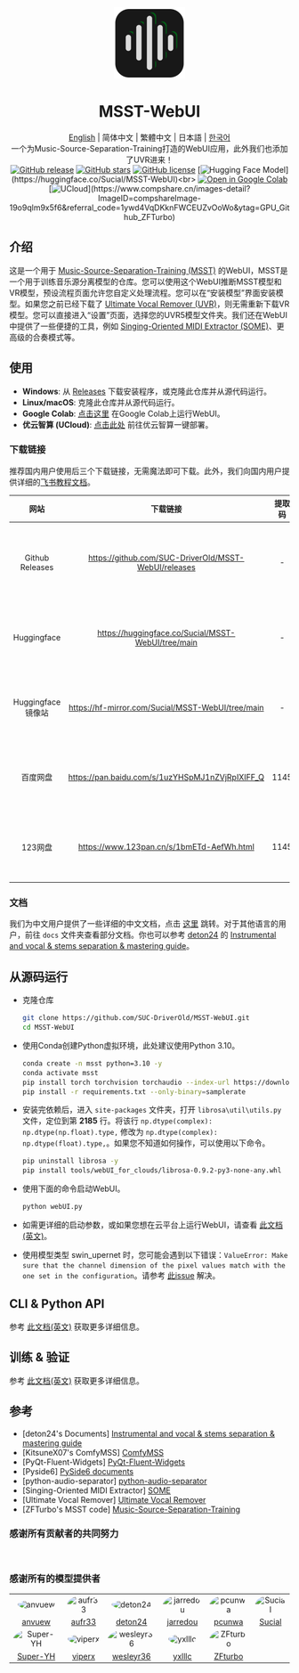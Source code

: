 <div align="center"><img src="logo.png" alt="logo" width="128" height="128"></div>
<h1 align="center">MSST-WebUI</h1>
<div align="center">

[English](../README.md) | 简体中文 | 繁體中文 | 日本語 | [한국어](README_ko.md)<br>
一个为Music-Source-Separation-Training打造的WebUI应用，此外我们也添加了UVR进来！<br>
[![GitHub release](https://img.shields.io/github/v/release/SUC-DriverOld/MSST-WebUI?label=Version)](https://github.com/SUC-DriverOld/MSST-WebUI/releases/latest) [![GitHub stars](https://img.shields.io/github/stars/SUC-DriverOld/MSST-WebUI?label=Stars&color=blue&style=flat)](https://github.com/SUC-DriverOld/MSST-WebUI/stargazers) [![GitHub license](https://img.shields.io/github/license/SUC-DriverOld/MSST-WebUI?label=License)](https://github.com/SUC-DriverOld/MSST-WebUI/blob/main/LICENSE) [![Hugging Face Model](https://img.shields.io/badge/Hugging%20Face-Models-blue?)](https://huggingface.co/Sucial/MSST-WebUI)<br>
[![Open in Google Colab](https://colab.research.google.com/assets/colab-badge.svg)](https://colab.research.google.com/github/SUC-DriverOld/MSST-WebUI/blob/main/webUI_for_colab.ipynb) [![UCloud](https://img.shields.io/badge/一键部署-优云智算UCloud-orange?)](https://www.compshare.cn/images-detail?ImageID=compshareImage-19o9qlm9x5f6&referral_code=1ywd4VqDKknFWCEUZvOoWo&ytag=GPU_Github_ZFTurbo)

</div>

## 介绍

这是一个用于 [Music-Source-Separation-Training (MSST)](https://github.com/ZFTurbo/Music-Source-Separation-Training) 的WebUI，MSST是一个用于训练音乐源分离模型的仓库。您可以使用这个WebUI推断MSST模型和VR模型，预设流程页面允许您自定义处理流程。您可以在“安装模型”界面安装模型。如果您之前已经下载了 [Ultimate Vocal Remover (UVR)](https://github.com/Anjok07/ultimatevocalremovergui)，则无需重新下载VR模型。您可以直接进入“设置”页面，选择您的UVR5模型文件夹。我们还在WebUI中提供了一些便捷的工具，例如 [Singing-Oriented MIDI Extractor (SOME)](https://github.com/openvpi/SOME/)、更高级的合奏模式等。

## 使用

- **Windows**: 从 [Releases](https://github.com/SUC-DriverOld/MSST-WebUI/releases) 下载安装程序，或克隆此仓库并从源代码运行。<br>
- **Linux/macOS**: 克隆此仓库并从源代码运行。<br>
- **Google Colab**: [点击这里](https://colab.research.google.com/github/SUC-DriverOld/MSST-WebUI/blob/main/webUI_for_colab.ipynb) 在Google Colab上运行WebUI。<br>
- **优云智算 (UCloud)**: [点击此处](https://www.compshare.cn/images-detail?ImageID=compshareImage-19o9qlm9x5f6&referral_code=1ywd4VqDKknFWCEUZvOoWo&ytag=GPU_Github_ZFTurbo) 前往优云智算一键部署。

### 下载链接

推荐国内用户使用后三个下载链接，无需魔法即可下载。此外，我们向国内用户提供详细的[飞书教程文档](https://r1kc63iz15l.feishu.cn/wiki/JSp3wk7zuinvIXkIqSUcCXY1nKc)。

|    网站     | 下载链接                                          | 提取码   | 备注                                 |
|:-----------:|:-----------------------------------------------:|:--------:|:----------------------------------:|
| Github Releases | https://github.com/SUC-DriverOld/MSST-WebUI/releases |    -     | 仅提供安装程序，无模型下载  |
|   Huggingface   | https://huggingface.co/Sucial/MSST-WebUI/tree/main   |    -     | 安装程序及所有可用模型  |
| Huggingface镜像站 | https://hf-mirror.com/Sucial/MSST-WebUI/tree/main |    -     | 安装程序及所有可用模型  |
| 百度网盘 | https://pan.baidu.com/s/1uzYHSpMJ1nZVjRpIXIFF_Q  |   1145   | 安装程序及所有可用模型  |
| 123网盘  | https://www.123pan.cn/s/1bmETd-AefWh.html |   1145   | 安装程序及所有可用模型  |

### 文档

我们为中文用户提供了一些详细的中文文档，点击 [这里](https://r1kc63iz15l.feishu.cn/wiki/JSp3wk7zuinvIXkIqSUcCXY1nKc) 跳转。对于其他语言的用户，前往 `docs` 文件夹查看部分文档。你也可以参考 [deton24](https://github.com/deton24) 的 [Instrumental and vocal & stems separation & mastering guide](https://docs.google.com/document/d/17fjNvJzj8ZGSer7c7OFe_CNfUKbAxEh_OBv94ZdRG5c)。

## 从源码运行

- 克隆仓库

  ```bash
  git clone https://github.com/SUC-DriverOld/MSST-WebUI.git
  cd MSST-WebUI
  ```

- 使用Conda创建Python虚拟环境，此处建议使用Python 3.10。

  ```bash
  conda create -n msst python=3.10 -y
  conda activate msst
  pip install torch torchvision torchaudio --index-url https://download.pytorch.org/whl/cu121
  pip install -r requirements.txt --only-binary=samplerate
  ```

- 安装完依赖后，进入 `site-packages` 文件夹，打开 `librosa\util\utils.py` 文件，定位到第 **2185** 行。将该行 `np.dtype(complex): np.dtype(np.float).type,` 修改为 `np.dtype(complex): np.dtype(float).type,`。如果您不知道如何操作，可以使用以下命令。

  ```bash
  pip uninstall librosa -y
  pip install tools/webUI_for_clouds/librosa-0.9.2-py3-none-any.whl
  ```

- 使用下面的命令启动WebUI。

  ```bash
  python webUI.py
  ```

- 如需更详细的启动参数，或如果您想在云平台上运行WebUI，请查看 [此文档(英文)](webui.md)。

- 使用模型类型 swin_upernet 时，您可能会遇到以下错误：`ValueError: Make sure that the channel dimension of the pixel values match with the one set in the configuration`。请参考 [此issue](https://github.com/SUC-DriverOld/MSST-WebUI/issues/24) 解决。

## CLI & Python API

参考 [此文档(英文)](inference.md) 获取更多详细信息。

## 训练 & 验证

参考 [此文档(英文)](training.md) 获取更多详细信息。

## 参考

- [deton24's Documents] [Instrumental and vocal & stems separation & mastering guide](https://docs.google.com/document/d/17fjNvJzj8ZGSer7c7OFe_CNfUKbAxEh_OBv94ZdRG5c)
- [KitsuneX07's ComfyMSS] [ComfyMSS](https://github.com/KitsuneX07/ComfyMSS)
- [PyQt-Fluent-Widgets] [PyQt-Fluent-Widgets](https://github.com/zhiyiYo/PyQt-Fluent-Widgets)
- [Pyside6] [PySide6 documents](https://doc.qt.io/qtforpython-6)
- [python-audio-separator] [python-audio-separator](https://github.com/nomadkaraoke/python-audio-separator)
- [Singing-Oriented MIDI Extractor] [SOME](https://github.com/openvpi/SOME/)
- [Ultimate Vocal Remover] [Ultimate Vocal Remover](https://github.com/Anjok07/ultimatevocalremovergui)
- [ZFTurbo's MSST code] [Music-Source-Separation-Training](https://github.com/ZFTurbo/Music-Source-Separation-Training)

### 感谢所有贡献者的共同努力

<a href="https://github.com/SUC-DriverOld/MSST-WebUI/graphs/contributors" target="_blank">
  <img src="https://contrib.rocks/image?repo=SUC-DriverOld/MSST-WebUI" alt=""/>
</a>

### 感谢所有的模型提供者

<table>
  <tr>
    <td style="text-align: center;"><img src="https://github.com/anvuew.png" style="width: 60px; height: 60px; border-radius: 50%;" alt="anvuew"></td>
    <td style="text-align: center;"><img src="https://github.com/aufr33.png" style="width: 60px; height: 60px; border-radius: 50%;" alt="aufr33"></td>
    <td style="text-align: center;"><img src="https://github.com/deton24.png" style="width: 60px; height: 60px; border-radius: 50%;" alt="deton24"></td>
    <td style="text-align: center;"><img src="https://github.com/jarredou.png" style="width: 60px; height: 60px; border-radius: 50%;" alt="jarredou"></td>
    <td style="text-align: center;"><img src="https://github.com/pcunwa.png" style="width: 60px; height: 60px; border-radius: 50%;" alt="pcunwa"></td>
    <td style="text-align: center;"><img src="https://github.com/SUC-DriverOld.png" style="width: 60px; height: 60px; border-radius: 50%;" alt="Sucial"></td>
  </tr>
  <tr>
    <td style="text-align: center;"><a href="https://github.com/anvuew">anvuew</a></td>
    <td style="text-align: center;"><a href="https://github.com/aufr33">aufr33</a></td>
    <td style="text-align: center;"><a href="https://github.com/deton24">deton24</a></td>
    <td style="text-align: center;"><a href="https://github.com/jarredou">jarredou</a></td>
    <td style="text-align: center;"><a href="https://github.com/pcunwa">pcunwa</a></td>
    <td style="text-align: center;"><a href="https://github.com/SUC-DriverOld">Sucial</a></td>
  </tr>
  <tr>
    <td style="text-align: center;"><img src="https://github.com/Super-YH.png" style="width: 60px; height: 60px; border-radius: 50%;" alt="Super-YH"></td>
    <td style="text-align: center;"><img src="https://github.com/playdasegunda.png" style="width: 60px; height: 60px; border-radius: 50%;" alt="viperx"></td>
    <td style="text-align: center;"><img src="https://github.com/wesleyr36.png" style="width: 60px; height: 60px; border-radius: 50%;" alt="wesleyr36"></td>
    <td style="text-align: center;"><img src="https://github.com/yxlllc.png" style="width: 60px; height: 60px; border-radius: 50%;" alt="yxlllc"></td>
    <td style="text-align: center;"><img src="https://github.com/ZFTurbo.png" style="width: 60px; height: 60px; border-radius: 50%;" alt="ZFturbo"></td>
    <td></td>
  </tr>
  <tr>
    <td style="text-align: center;"><a href="https://github.com/Super-YH">Super-YH</a></td>
    <td style="text-align: center;"><a href="https://github.com/playdasegunda">viperx</a></td>
    <td style="text-align: center;"><a href="https://github.com/wesleyr36">wesleyr36</a></td>
    <td style="text-align: center;"><a href="https://github.com/yxlllc">yxlllc</a></td>
    <td style="text-align: center;"><a href="https://github.com/ZFTurbo">ZFturbo</a></td>
    <td></td>
  </tr>
</table>
